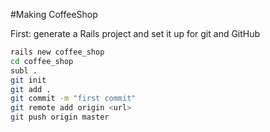 #Making CoffeeShop

First: generate a Rails project and set it up for git and GitHub

```bash
rails new coffee_shop
cd coffee_shop
subl .
git init
git add .
git commit -m "first commit"
git remote add origin <url>
git push origin master

```



